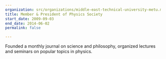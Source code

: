```yaml
---
organization: src/organizations/middle-east-technical-university-metu.md
title: Member & President of Physics Society
start_date: 2009-09-03
end_date: 2014-06-02
permalink: false

---
```

Founded a monthly journal on science and philosophy, organized lectures and seminars on popular topics in physics.